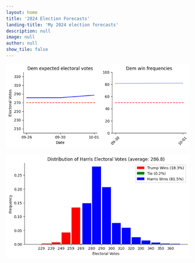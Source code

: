 ```yaml
---
layout: home
title: '2024 Election Forecasts'
landing-title: 'My 2024 election forecasts'
description: null
image: null
author: null
show_tile: false
---
```

<p>
<img src = "assets/harrisvotes.png" />
</p>
<p>
<img src = "assets/harrisvotesdist.png" />
</p>